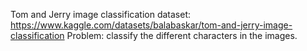 Tom and Jerry image classification dataset: https://www.kaggle.com/datasets/balabaskar/tom-and-jerry-image-classification
Problem: classify the different characters in the images.
